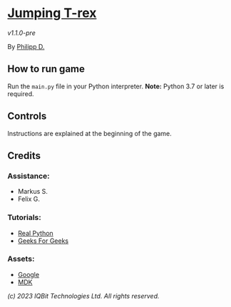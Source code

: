 # [Jumping T-rex](https://github.com/iqnite/Jumper)

*v1.1.0-pre*

By [Philipp D.](https://ggigabyte.repl.co/)

## How to run game

Run the `main.py` file in your Python interpreter.
**Note:** Python 3.7 or later is required.

## Controls

Instructions are explained at the beginning of the game.

## Credits

### Assistance:
- Markus S.
- Felix G.

### Tutorials:
- [Real Python](https://realpython.com/)
- [Geeks For Geeks](https://geeksforgeeks.org/)

### Assets:
- [Google](https://google.com/)
- [MDK](https://morgandavidking.com/)

*(c) 2023 IQBit Technologies Ltd. All rights reserved.*